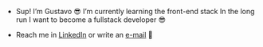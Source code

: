 - Sup! I’m Gustavo 😎
I’m currently learning the front-end stack
In the long run I want to become a fullstack developer 😎

- Reach me in <a href="https://www.linkedin.com/in/poncianogustavo/" target="_blank">LinkedIn</a> or write an <a href="mailto:96.gustavop@gmail.com">e-mail</a> 📧


<!---
gustavoponciano/gustavoponciano is a ✨ special ✨ repository because its `README.md` (this file) appears on your GitHub profile.
You can click the Preview link to take a look at your changes.
--->

